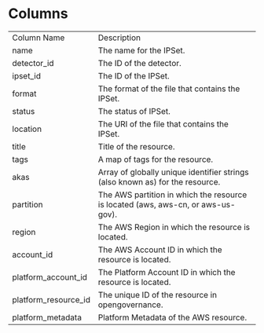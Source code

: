 # Columns  

<table>
	<tr><td>Column Name</td><td>Description</td></tr>
	<tr><td>name</td><td>The name for the IPSet.</td></tr>
	<tr><td>detector_id</td><td>The ID of the detector.</td></tr>
	<tr><td>ipset_id</td><td>The ID of the IPSet.</td></tr>
	<tr><td>format</td><td>The format of the file that contains the IPSet.</td></tr>
	<tr><td>status</td><td>The status of IPSet.</td></tr>
	<tr><td>location</td><td>The URI of the file that contains the IPSet.</td></tr>
	<tr><td>title</td><td>Title of the resource.</td></tr>
	<tr><td>tags</td><td>A map of tags for the resource.</td></tr>
	<tr><td>akas</td><td>Array of globally unique identifier strings (also known as) for the resource.</td></tr>
	<tr><td>partition</td><td>The AWS partition in which the resource is located (aws, aws-cn, or aws-us-gov).</td></tr>
	<tr><td>region</td><td>The AWS Region in which the resource is located.</td></tr>
	<tr><td>account_id</td><td>The AWS Account ID in which the resource is located.</td></tr>
	<tr><td>platform_account_id</td><td>The Platform Account ID in which the resource is located.</td></tr>
	<tr><td>platform_resource_id</td><td>The unique ID of the resource in opengovernance.</td></tr>
	<tr><td>platform_metadata</td><td>Platform Metadata of the AWS resource.</td></tr>
</table>